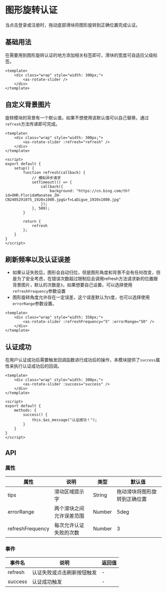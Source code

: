# 图形旋转认证
当点击登录或注册时，拖动底部滑块将图形旋转到正确位置完成认证。
## 基础用法
在需要用到图形旋转认证的地方添加相关标签即可，滑块的宽度可自适应父级标签。

<CodeRun auto editable>

```vue
<template>
    <div class="wrap" style="width: 300px;">
        <as-rotate-slider />
    </div>
</template>
```

</CodeRun>

## 自定义背景图片
旋转模块的背景有一个默认值，如果不想使用该默认值可以自己替换，通过`refresh`方法传递即可完成。

<CodeRun auto editable="true">

```vue
<template>
    <div class="wrap" style="width: 300px;">
        <as-rotate-slider :refresh="refresh" />
    </div>
</template>

<script>
export default {
    setup() {
        function refresh(callback) {
            // 模拟异步请求
            setTimeout(() => {
                callback({
                    background: "https://cn.bing.com/th?id=OHR.FloridaManatee_ZH-CN2405291075_1920x1080.jpg&rf=LaDigue_1920x1080.jpg"
                });
            }, 500);
        }

        return {
            refresh
        };
    }
}
</script>
```

</CodeRun>

## 刷新频率以及认证误差
- 如果认证失败后，图形会自动归位，但是图形角度和背景不会有任何改变，但是为了安全考虑，在错误次数超过限制后会调用refresh方法请求新的位置跟背景图片，默认的次数是`3`，如果想要自己设置，可以选择使用`refreshFrequency`参数设置
- 图形旋转角度允许存在一定误差，这个误差默认为`5`度，也可以选择使用`errorRange`参数设置。

<CodeRun auto editable="true">

```vue
<template>
    <div class="wrap" style="width: 350px;">
        <as-rotate-slider :refreshFrequency="5" :errorRange="50" />
    </div>
</template>
```

</CodeRun>

## 认证成功
在用户认证成功后需要触发回调函数进行成功后的操作，本模块提供了`success`属性来执行认证成功后的回调。

<CodeRun auto editable="true">

```vue
<template>
    <div class="wrap" style="width: 300px;">
        <as-rotate-slider :success="success" />
    </div>
</template>

<script>
export default {
    methods: {
        success() {
            this.$as_message("认证成功！");
        }
    }
}
</script>
```

</CodeRun>

## API
### 属性
| 属性          | 说明         | 类型    | 默认值 |
| ------------- | ------------ | ------- | ------ |
| tips          | 滑动区域提示字| String  | 拖动滑块将图形旋转到正确位置 |
| errorRange    | 两个滑块之间允许误差范围 | Number | 5deg |
| refreshFrequency | 每次允许认证失败的次数 | Number | 3 |

### 事件
| 事件名  | 说明             | 返回值 |
| ------- | ---------------- | ------ |
| refresh | 认证失败或点击刷新按钮触发 | -   |
| success | 认证成功触发 | - |

